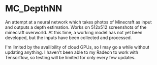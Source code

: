 # MC_DepthNN
An attempt at a neural network which takes photos of Minecraft as input and outputs a depth estimation. Works on 512x512 screenshots of the minecraft overworld. At this time, a working model has not yet been developed, but the inputs have been collected and processed. 

I'm limited by the availibility of cloud GPUs, so I may go a while without updating anything. I haven't been able to my Radeon to work with Tensorflow, so testing will be limited for only every few updates.